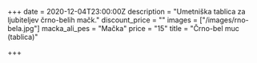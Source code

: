 +++
date = 2020-12-04T23:00:00Z
description = "Umetniška tablica za ljubiteljev črno-belih mačk."
discount_price = ""
images = ["/images/rno-bela.jpg"]
macka_ali_pes = "Mačka"
price = "15"
title = "Črno-bel muc (tablica)"

+++
